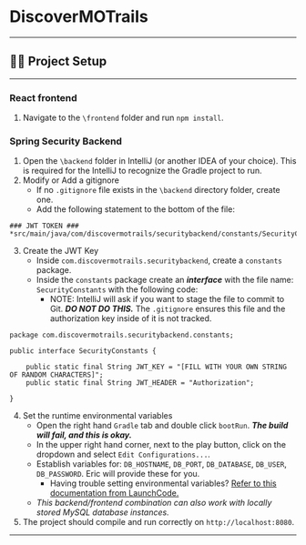 # DiscoverMOTrails 

---
## :technologist: Project Setup

---

### React frontend
1. Navigate to the `\frontend` folder and run `npm install`.

### Spring Security Backend
1. Open the `\backend` folder in IntelliJ (or another IDEA of your choice). This is required 
for the IntelliJ to recognize the Gradle project to run. 
2. Modify or Add a gitignore
   * If no `.gitignore` file exists in the `\backend` directory folder, create one. 
   * Add the following statement to the bottom of the file:

```agsl
### JWT TOKEN ###
*src/main/java/com/discovermotrails/securitybackend/constants/SecurityConstants.java
```
3. Create the JWT Key
   * Inside `com.discovermotrails.securitybackend`, create a `constants` package.
   * Inside the `constants` package create an **_interface_** with the file name: `SecurityConstants` with the following code:
     * NOTE: IntelliJ will ask if you want to stage the file to commit to Git. ***DO NOT DO THIS.*** The `.gitignore` ensures this
       file and the authorization key inside of it is not tracked.

```agsl
package com.discovermotrails.securitybackend.constants;

public interface SecurityConstants {

    public static final String JWT_KEY = "[FILL WITH YOUR OWN STRING OF RANDOM CHARACTERS]";
    public static final String JWT_HEADER = "Authorization";

}
```
4. Set the runtime environmental variables
   * Open the right hand `Gradle` tab and double click `bootRun`. ***The build will fail, and this is okay.***
   * In the upper right hand corner, next to the play button, click on the dropdown and select `Edit Configurations...`.
   * Establish variables for: `DB_HOSTNAME`, `DB_PORT`, `DB_DATABASE`, `DB_USER`, `DB_PASSWORD`. Eric will provide these
     for you.
     * Having trouble setting environmental variables? [Refer to this documentation from LaunchCode.](https://education.launchcode.org/gis-devops/configurations/02-environment-variables-intellij/index.html)
   * _This backend/frontend combination can also work with locally stored MySQL database instances._
5. The project should compile and run correctly on `http://localhost:8080`.

---
 



